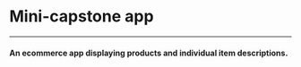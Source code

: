 # Mini-capstone app
------

#### An ecommerce app displaying products and individual item descriptions.
